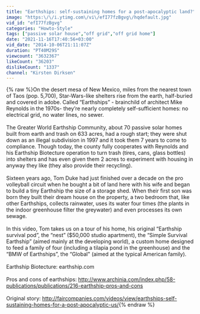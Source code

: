 ```yaml
---
title: "Earthships: self-sustaining homes for a post-apocalyptic land?"
image: "https:\/\/i.ytimg.com\/vi\/efI77fzBgvg\/hqdefault.jpg"
vid_id: "efI77fzBgvg"
categories: "Howto-Style"
tags: ["passive solar house","off grid","off grid home"]
date: "2021-11-16T17:40:56+03:00"
vid_date: "2014-10-06T21:11:07Z"
duration: "PT40M29S"
viewcount: "3632367"
likeCount: "36203"
dislikeCount: "1337"
channel: "Kirsten Dirksen"
---
```

{% raw %}On the desert mesa of New Mexico, miles from the nearest town of Taos (pop. 5,700), Star-Wars-like shelters rise from the earth, half-buried and covered in adobe. Called “Earthships” - brainchild of architect Mike Reynolds in the 1970s- they’re nearly completely self-sufficient homes: no electrical grid, no water lines, no sewer.<br /><br />The Greater World Earthship Community, about 70 passive solar homes built from earth and trash on 633 acres, had a rough start; they were shut down as an illegal subdivision in 1997 and it took them 7 years to come to compliance. Though today, the county fully cooperates with Reynolds and his Earthship Biotecture operation to turn trash (tires, cans, glass bottles) into shelters and has even given them 2 acres to experiment with housing in anyway they like (they also provide their recycling).<br /><br />Sixteen years ago, Tom Duke had just finished over a decade on the pro volleyball circuit when he bought a bit of land here with his wife and began to build a tiny Earthship the size of a storage shed. When their first son was born they built their dream house on the property, a two bedroom that, like other Earthships, collects rainwater, uses its water four times (the plants in the indoor greenhouse filter the greywater) and even processes its own sewage.<br /><br />In this video, Tom takes us on a tour of his home, his original “Earthship survival pod”, the “nest” ($50,000 studio apartment), the “Simple Survival Earthship” (aimed mainly at the developing world), a custom home designed to feed a family of four (including a tilapia pond in the greenhouse) and the “BMW of Earthships”, the “Global&quot; (aimed at the typical American family).<br /><br />Earthship Biotecture: earthship.com<br /><br />Pros and cons of earthships: <a rel="nofollow" target="blank" href="http://www.archinia.com/index.php/58-publications/publications/216-earthship-pros-and-cons">http://www.archinia.com/index.php/58-publications/publications/216-earthship-pros-and-cons</a><br /><br />Original story: <a rel="nofollow" target="blank" href="http://faircompanies.com/videos/view/earthships-self-sustaining-homes-for-a-post-apocalyptic-us/">http://faircompanies.com/videos/view/earthships-self-sustaining-homes-for-a-post-apocalyptic-us/</a>{% endraw %}
